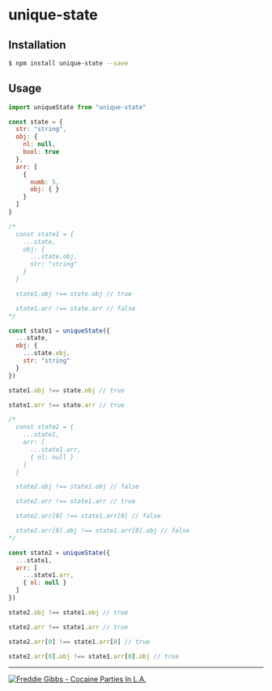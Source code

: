# unique-state

## Installation

```bash
$ npm install unique-state --save
```

## Usage

```js
import uniqueState from "unique-state"

const state = {
  str: "string",
  obj: {
    nl: null,
    bool: true
  },
  arr: [
    {
      numb: 5,
      obj: { }
    }
  ]
}

/*
  const state1 = {
    ...state,
    obj: {
      ...state.obj,
      str: "string"
    }
  }

  state1.obj !== state.obj // true

  state1.arr !== state.arr // false
*/

const state1 = uniqueState({
  ...state,
  obj: {
    ...state.obj,
    str: "string"
  }
})

state1.obj !== state.obj // true

state1.arr !== state.arr // true

/*
  const state2 = {
    ...state1,
    arr: [
      ...state1.arr,
      { nl: null }
    ]
  }

  state2.obj !== state1.obj // false

  state2.arr !== state1.arr // true

  state2.arr[0] !== state1.arr[0] // false

  state2.arr[0].obj !== state1.arr[0].obj // false
*/

const state2 = uniqueState({
  ...state1,
  arr: [
    ...state1.arr,
    { nl: null }
  ]
})

state2.obj !== state1.obj // true

state2.arr !== state1.arr // true

state2.arr[0] !== state1.arr[0] // true

state2.arr[0].obj !== state1.arr[0].obj // true
```

---
[![Freddie Gibbs - Cocaine Parties In L.A.](http://i.imgur.com/3oEmep8.jpg)](https://www.youtube.com/watch?v=lGaVPvWdxrU)